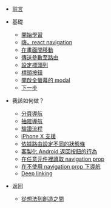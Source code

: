 * [前言](/)

* 基礎
  * [開始學習](/fundamentals/getting_started.md)
  * [嗨，react navigation](/fundamentals/hello_react_navigation.md)
  * [在畫面間移動](/fundamentals/moving_between_screens.md)
  * [傳送參數至路由](/fundamentals/passing_parameters_to_routes.md)
  * [設定標頭列](/fundamentals/configuring_the_header_bar.md)
  * [標頭按鈕](/fundamentals/header_buttons.md)
  * [開啟全螢幕的 modal](/fundamentals/opening_a_full_screen_modal.md)
  * [下一步](/fundamentals/next_steps.md)
* 我該如何做？
  *  [分頁導航](/how_do_i_do/tab_navigation.md)
  *  [抽屜導航](/how_do_i_do/drawer_navigation.md)
  *  [驗證流程](/how_do_i_do/authentication_flows.md)
  *  [iPhone X 支援](/how_do_i_do/iphone_x_support.md)
  *  [依據路由設定不同的狀態條](/how_do_i_do/status_bar.md)
  *  [客製化 Android 返回按鈕的行為](/how_do_i_do/custom_android_back_button_handling.md)
  *  [在任意元件裡讀取 navigation prop](/how_do_i_do/access_the_navigation_prop_from_any_component.md)
  *  [在不使用 navigation prop 下導航](/how_do_i_do/navigating_without_the_navigation_prop.md)
  *  [Deep linking](/how_do_i_do/deep_linking.md)
* 返回
  * <a href="https://fromideatocreation.com/">從想法到創造之間</a>